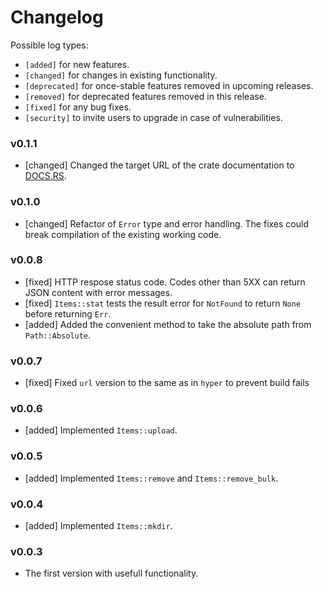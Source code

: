 # Changelog

Possible log types:

- `[added]` for new features.
- `[changed]` for changes in existing functionality.
- `[deprecated]` for once-stable features removed in upcoming releases.
- `[removed]` for deprecated features removed in this release.
- `[fixed]` for any bug fixes.
- `[security]` to invite users to upgrade in case of vulnerabilities.

### v0.1.1

- [changed] Changed the target URL of the crate documentation to [DOCS.RS](https://docs.rs/shapir).

### v0.1.0

- [changed] Refactor of `Error` type and error handling. The fixes could break compilation
            of the existing working code.

### v0.0.8

- [fixed] HTTP respose status code. Codes other than 5XX can return JSON content with error messages.
- [fixed] `Items::stat` tests the result error for `NotFound` to return `None` before returning `Err`.
- [added] Added the convenient method to take the absolute path from `Path::Absolute`.

### v0.0.7

- [fixed] Fixed `url` version to the same as in `hyper` to prevent build fails

### v0.0.6

- [added] Implemented `Items::upload`.

### v0.0.5

- [added] Implemented `Items::remove` and `Items::remove_bulk`.

### v0.0.4

- [added] Implemented `Items::mkdir`.

### v0.0.3

- The first version with usefull functionality.
